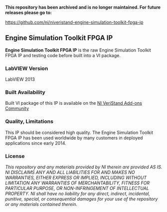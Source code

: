 **This repository has been archived and is no longer maintained. For future releases please go to:**

https://github.com/ni/niveristand-engine-simulation-toolkit-fpga-ip

## Engine Simulation Toolkit FPGA IP ##

**Engine Simulation Toolkit FPGA IP** is the raw Engine Simulation Toolkit FPGA IP and testing code before built into a VI package.

### LabVIEW Version ###

LabVIEW 2013

### Built Availability ###

Built VI package of this IP is available on the [NI VeriStand Add-ons Community](https://decibel.ni.com/content/docs/DOC-37304)

### Quality, Limitations ###

This IP should be considered high quality. The Engine Simulation Toolkit FPGA IP has been used worldwide by many customers in deployed applications since early 2014.

### License ###

*This repository and any materials provided by NI therein are provided AS IS. NI DISCLAIMS ANY AND ALL LIABILITIES FOR AND MAKES NO WARRANTIES, EITHER EXPRESS OR IMPLIED, INCLUDING WITHOUT LIMITATION ANY WARRANTIES OF MERCHANTABILITY, FITNESS FOR  PARTICULAR PURPOSE, OR NON-INFRINGEMENT OF INTELLECTUAL PROPERTY. NI shall have no liability for any direct, indirect, incidental, punitive, special, or consequential damages for your use of the repository or any materials contained therein.*
